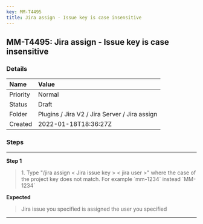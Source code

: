 ```yaml
---
key: MM-T4495
title: Jira assign - Issue key is case insensitive
---
```


## MM-T4495: Jira assign - Issue key is case insensitive

### Details

| Name     | Value                                         |
| :------- | :-------------------------------------------- |
| Priority | Normal                                        |
| Status   | Draft                                         |
| Folder   | Plugins / Jira V2 / Jira Server / Jira assign |
| Created  | 2022-01-18T18:36:27Z                          |

### Steps

<hr/>

**Step 1**

> <article>1. Type &quot;/jira assign &lt; Jira issue key &gt; &lt; jira user &gt;&quot; where the case of the project key does not match. For example `mm-1234` instead `MM-1234`</article>

**Expected**

> <article>Jira issue you specified is assigned the user you specified</article>

<hr/>
